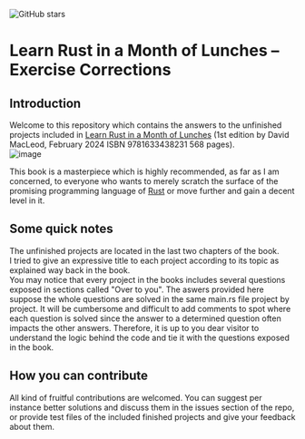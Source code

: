 ![GitHub stars](https://img.shields.io/github/stars/your-repo)
# Learn Rust in a Month of Lunches – Exercise Corrections
## Introduction  

Welcome to this repository which contains the answers to the unfinished projects included in [Learn Rust in a Month of Lunches](https://www.manning.com/books/learn-rust-in-a-month-of-lunches) (1st edition by David MacLeod, February 2024  ISBN 9781633438231  568 pages).   
![image](https://github.com/user-attachments/assets/1aa56e07-3ba2-403a-bbdb-10cec5ec2d25)


This book is a masterpiece which is highly recommended, as far as I am concerned, to everyone who wants to merely scratch the surface of the promising programming language of [Rust](https://www.rust-lang.org/) or move further and gain a decent level in it.   

## Some quick notes  
  
The unfinished projects are located in the last two chapters of the book.  
I tried to give an expressive title to each project according to its topic as explained way back in the book.  
You may notice that every project in the books includes several questions exposed in sections called "Over to you". The aswers provided here suppose the whole questions are solved in the same main.rs file project by project. It will be cumbersome and difficult to add comments to spot where each question is solved since the answer to a determined question often impacts the other answers. Therefore, it is up to you dear visitor to understand the logic behind the code and tie it with the questions exposed in the book. 

## How you can contribute  

All kind of fruitful contributions are welcomed. You can suggest per instance better solutions and discuss them in the issues section of the repo, or provide test files of the included finished projects and give your feedback about them.  
